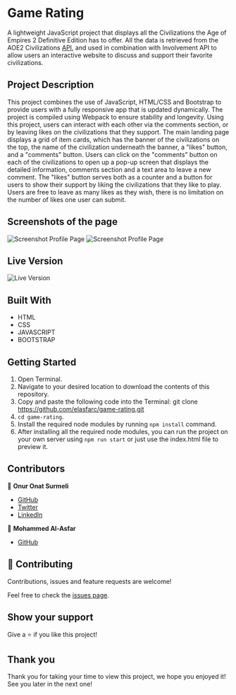 # Game Rating
A lightweight JavaScript project that displays all the Civilizations the Age of Empires 2 Definitive Edition has to offer. All the data is retrieved from the AOE2 Civilizations [API](https://age-of-empires-2-api.herokuapp.com/api/v1), and used in combination with Involvement API to allow users an interactive website to discuss and support their favorite civilizations.




## Project Description
This project combines the use of JavaScript, HTML/CSS and Bootstrap to provide users with a fully responsive app that is updated dynamically. The project is compiled using Webpack to ensure stability and longevity. 
Using this project, users can interact with each other via the comments section, or by leaving likes on the civilizations that they support. 
The main landing page displays a grid of item cards, which has the banner of the civilizations on the top, the name of the civilization underneath the banner, a "likes" button, and a "comments" button.
Users can click on the "comments" button on each of the civilizations to open up a pop-up screen that displays the detailed information, comments section and a text area to leave a new comment.
The "likes" button serves both as a counter and a button for users to show their support by liking the civilizations that they like to play. Users are free to leave as many likes as they wish, there is no limitation on the number of likes one user can submit.


## Screenshots of the page
![Screenshot Profile Page](https://user-images.githubusercontent.com/34018257/128491538-f1aa4a88-eab7-409c-9cd5-8d0d88d73c83.png)
![Screenshot Profile Page](https://user-images.githubusercontent.com/34018257/128491663-e86e326a-7386-43d2-a414-63989d773fca.png)


## Live Version
![Live Version](https://elasfarc.github.io/game-rating/dist/)

## Built With

- HTML
- CSS
- JAVASCRIPT
- BOOTSTRAP


## Getting Started

1. Open Terminal.
2. Navigate to your desired location to download the contents of this repository.
3. Copy and paste the following code into the Terminal: git clone https://github.com/elasfarc/game-rating.git
4. ```cd game-rating```.
5. Install the required node modules by running `npm install` command.
6. After installing all the required node modules, you can run the project on your own server using `npm run start` or just use the index.html file to preview it.


## Contributors

👤 **Onur Onat Surmeli**

- [GitHub](https://github.com/Zibilyonik)
- [Twitter](https://twitter.com/OnurSurmeli2)
- [LinkedIn](https://www.linkedin.com/in/onuronatsurmeli/)

👤 **Mohammed Al-Asfar**

- [GitHub](https://github.com/elasfarc)

## 🤝 Contributing

Contributions, issues and feature requests are welcome!

Feel free to check the [issues page](issues/).

## Show your support

Give a ⭐️ if you like this project!

## Thank you

Thank you for taking your time to view this project, we hope you enjoyed it! See you later in the next one!